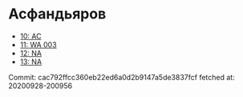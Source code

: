 # Асфандьяров
- [10: AC](10.md)
- [11: WA 003](11.md)
- [12: NA](12.md)
- [13: NA](13.md)

Commit: cac792ffcc360eb22ed6a0d2b9147a5de3837fcf
 fetched at: 20200928-200956
